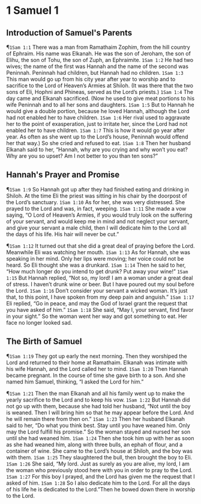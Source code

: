 # 1 Samuel 1

## Introduction of Samuel's Parents
¶`1Sam 1:1` There was a man from Ramathaim Zophim, from the hill country of Ephraim. His name was Elkanah. He was the son of Jeroham, the son of Elihu, the son of Tohu, the son of Zuph, an Ephraimite.
`1Sam 1:2` He had two wives; the name of the first was Hannah and the name of the second was Peninnah. Peninnah had children, but Hannah had no children.
`1Sam 1:3` This man would go up from his city year after year to worship and to sacrifice to the Lord of Heaven’s Armies at Shiloh. (It was there that the two sons of Eli, Hophni and Phineas, served as the Lord’s priests.)
`1Sam 1:4` The day came and Elkanah sacrificed. (Now he used to give meat portions to his wife Peninnah and to all her sons and daughters.
`1Sam 1:5` But to Hannah he would give a double portion, because he loved Hannah, although the Lord had not enabled her to have children.
`1Sam 1:6` Her rival used to aggravate her to the point of exasperation, just to irritate her, since the Lord had not enabled her to have children.
`1Sam 1:7` This is how it would go year after year. As often as she went up to the Lord’s house, Peninnah would offend her that way.) So she cried and refused to eat.
`1Sam 1:8` Then her husband Elkanah said to her, “Hannah, why are you crying and why won’t you eat? Why are you so upset? Am I not better to you than ten sons?”

## Hannah's Prayer and Promise
¶`1Sam 1:9` So Hannah got up after they had finished eating and drinking in Shiloh. At the time Eli the priest was sitting in his chair by the doorpost of the Lord’s sanctuary.
`1Sam 1:10` As for her, she was very distressed. She prayed to the Lord and was, in fact, weeping.
`1Sam 1:11` She made a vow saying, “O Lord of Heaven’s Armies, if you would truly look on the suffering of your servant, and would keep me in mind and not neglect your servant, and give your servant a male child, then I will dedicate him to the Lord all the days of his life. His hair will never be cut.”

¶`1Sam 1:12` It turned out that she did a great deal of praying before the Lord. Meanwhile Eli was watching her mouth.
`1Sam 1:13` As for Hannah, she was speaking in her mind. Only her lips were moving; her voice could not be heard. So Eli thought she was a drunkard.
`1Sam 1:14` Then he said to her, “How much longer do you intend to get drunk? Put away your wine!”
`1Sam 1:15` But Hannah replied, “Not so, my lord! I am a woman under a great deal of stress. I haven’t drunk wine or beer. But I have poured out my soul before the Lord.
`1Sam 1:16` Don’t consider your servant a wicked woman. It’s just that, to this point, I have spoken from my deep pain and anguish.”
`1Sam 1:17` Eli replied, “Go in peace, and may the God of Israel grant the request that you have asked of him.”
`1Sam 1:18` She said, “May I, your servant, find favor in your sight.” So the woman went her way and got something to eat. Her face no longer looked sad.

## The Birth of Samuel
¶`1Sam 1:19` They got up early the next morning. Then they worshiped the Lord and returned to their home at Ramathaim. Elkanah was intimate with his wife Hannah, and the Lord called her to mind.
`1Sam 1:20` Then Hannah became pregnant. In the course of time she gave birth to a son. And she named him Samuel, thinking, “I asked the Lord for him.”

¶`1Sam 1:21` Then the man Elkanah and all his family went up to make the yearly sacrifice to the Lord and to keep his vow.
`1Sam 1:22` But Hannah did not go up with them, because she had told her husband, “Not until the boy is weaned. Then I will bring him so that he may appear before the Lord. And he will remain there from then on.”
`1Sam 1:23` Then her husband Elkanah said to her, “Do what you think best. Stay until you have weaned him. Only may the Lord fulfill his promise.” So the woman stayed and nursed her son until she had weaned him.
`1Sam 1:24` Then she took him up with her as soon as she had weaned him, along with three bulls, an ephah of flour, and a container of wine. She came to the Lord’s house at Shiloh, and the boy was with them.
`1Sam 1:25` They slaughtered the bull, then brought the boy to Eli.
`1Sam 1:26` She said, “My lord. Just as surely as you are alive, my lord, I am the woman who previously stood here with you in order to pray to the Lord.
`1Sam 1:27` For this boy I prayed, and the Lord has given me the request that I asked of him.
`1Sam 1:28` So I also dedicate him to the Lord. For all the days of his life he is dedicated to the Lord.”Then he bowed down there in worship to the Lord.
